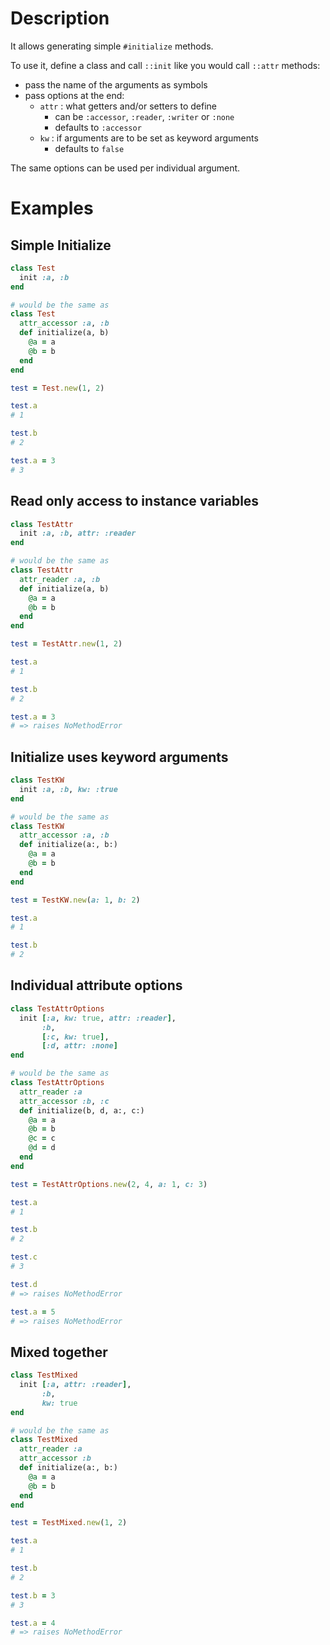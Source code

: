 # Description

It allows generating simple `#initialize` methods.

To use it, define a class and call `::init` like you would call `::attr` methods:
* pass the name of the arguments as symbols
* pass options at the end:
  * `attr` : what getters and/or setters to define
    * can be `:accessor`, `:reader`, `:writer` or `:none` 
    * defaults to `:accessor`
  * `kw` : if arguments are to be set as keyword arguments
    * defaults to `false`

The same options can be used per individual argument.

# Examples

## Simple Initialize
```ruby
class Test
  init :a, :b
end

# would be the same as
class Test
  attr_accessor :a, :b
  def initialize(a, b)
    @a = a
    @b = b
  end
end

test = Test.new(1, 2)

test.a
# 1

test.b
# 2

test.a = 3
# 3
```

## Read only access to instance variables
```ruby
class TestAttr
  init :a, :b, attr: :reader
end

# would be the same as
class TestAttr
  attr_reader :a, :b
  def initialize(a, b)
    @a = a
    @b = b
  end
end

test = TestAttr.new(1, 2)

test.a
# 1

test.b
# 2

test.a = 3
# => raises NoMethodError
```

## Initialize uses keyword arguments
```ruby
class TestKW
  init :a, :b, kw: :true
end

# would be the same as
class TestKW
  attr_accessor :a, :b
  def initialize(a:, b:)
    @a = a
    @b = b
  end
end

test = TestKW.new(a: 1, b: 2)

test.a
# 1

test.b
# 2
```

## Individual attribute options
```ruby
class TestAttrOptions
  init [:a, kw: true, attr: :reader],
       :b,
       [:c, kw: true],
       [:d, attr: :none]
end

# would be the same as
class TestAttrOptions
  attr_reader :a
  attr_accessor :b, :c
  def initialize(b, d, a:, c:)
    @a = a
    @b = b
    @c = c
    @d = d
  end
end

test = TestAttrOptions.new(2, 4, a: 1, c: 3)

test.a
# 1

test.b
# 2

test.c
# 3

test.d
# => raises NoMethodError

test.a = 5
# => raises NoMethodError
```

## Mixed together
```ruby
class TestMixed
  init [:a, attr: :reader],
       :b,
       kw: true
end

# would be the same as
class TestMixed
  attr_reader :a
  attr_accessor :b
  def initialize(a:, b:)
    @a = a
    @b = b
  end
end

test = TestMixed.new(1, 2)

test.a
# 1

test.b
# 2

test.b = 3
# 3

test.a = 4
# => raises NoMethodError
```
